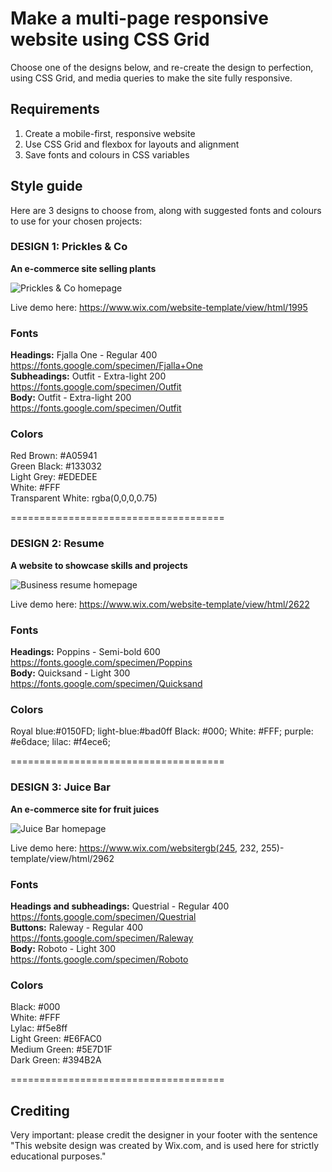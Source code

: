 # Make a multi-page responsive website using CSS Grid

Choose one of the designs below, and re-create the design to perfection, using CSS Grid, and media queries to make the site fully responsive.
## Requirements

1) Create a mobile-first, responsive website
2) Use CSS Grid and flexbox for layouts and alignment
3) Save fonts and colours in CSS variables

## Style guide

Here are 3 designs to choose from, along with suggested fonts and colours to use for your chosen projects:

### **DESIGN 1: Prickles & Co**
**An e-commerce site selling plants**

![Prickles & Co homepage](./designs/Cactus%20shop.png)

Live demo here: https://www.wix.com/website-template/view/html/1995
### Fonts
**Headings:** Fjalla One - Regular 400  
https://fonts.google.com/specimen/Fjalla+One  
**Subheadings:** Outfit - Extra-light 200  
https://fonts.google.com/specimen/Outfit  
**Body:** Outfit - Extra-light 200  
https://fonts.google.com/specimen/Outfit  

### Colors
Red Brown: #A05941  
Green Black: #133032  
Light Grey: #EDEDEE  
White: #FFF  
Transparent White: rgba(0,0,0,0.75)

=====================================

### **DESIGN 2: Resume**
**A website to showcase skills and projects**

![Business resume homepage](./designs/Business%20portfolio.png)

Live demo here: https://www.wix.com/website-template/view/html/2622  

### Fonts
**Headings:** Poppins - Semi-bold 600  
https://fonts.google.com/specimen/Poppins  
**Body:** Quicksand - Light 300  
https://fonts.google.com/specimen/Quicksand  

### Colors
Royal blue:#0150FD; 
light-blue:#bad0ff
Black: #000; 
White: #FFF; 
purple: #e6dace;
lilac: #f4ece6;

=====================================

### **DESIGN 3: Juice Bar**
**An e-commerce site for fruit juices**

![Juice Bar homepage](./designs/Juice%20bar.png)

Live demo here: https://www.wix.com/websitergb(245, 232, 255)-template/view/html/2962  
### Fonts
**Headings and subheadings:** Questrial - Regular 400  
https://fonts.google.com/specimen/Questrial  
**Buttons:** Raleway - Regular 400  
https://fonts.google.com/specimen/Raleway  
**Body:** Roboto - Light 300  
https://fonts.google.com/specimen/Roboto  

### Colors
Black: #000  
White: #FFF  
Lylac: #f5e8ff  
Light Green: #E6FAC0  
Medium Green: #5E7D1F  
Dark Green: #394B2A  

=====================================

## **Crediting**

Very important: please credit the designer in your footer with the sentence 
"This website design was created by Wix.com, and is used here for strictly educational purposes."

